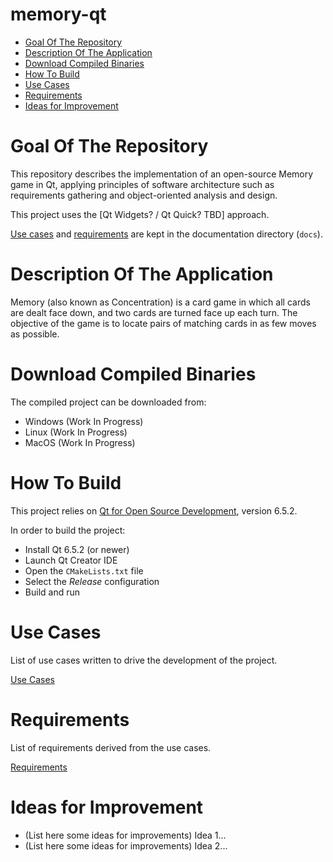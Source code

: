 <!-- omit in toc -->
# memory-qt

- [Goal Of The Repository](#goal-of-the-repository)
- [Description Of The Application](#description-of-the-application)
- [Download Compiled Binaries](#download-compiled-binaries)
- [How To Build](#how-to-build)
- [Use Cases](#use-cases)
- [Requirements](#requirements)
- [Ideas for Improvement](#ideas-for-improvement)


# Goal Of The Repository

This repository describes the implementation of an open-source Memory game in Qt, applying principles of software architecture such as requirements gathering and object-oriented analysis and design.

This project uses the [Qt Widgets? / Qt Quick? TBD] approach.

[Use cases](#use-cases) and [requirements](#requirements) are kept in the documentation directory (`docs`).

# Description Of The Application

Memory (also known as Concentration) is a card game in which all cards are dealt face down, and two cards are turned face up each turn. The objective of the game is to locate pairs of matching cards in as few moves as possible.

# Download Compiled Binaries

The compiled project can be downloaded from:
- Windows (Work In Progress)
- Linux (Work In Progress)
- MacOS (Work In Progress)


# How To Build

This project relies on [Qt for Open Source Development](https://www.qt.io/download-open-source), version 6.5.2.

In order to build the project:

- Install Qt 6.5.2 (or newer)
- Launch Qt Creator IDE
- Open the `CMakeLists.txt` file
- Select the *Release* configuration
- Build and run


# Use Cases

List of use cases written to drive the development of the project.

[Use Cases](./docs/use_cases.md)


# Requirements

List of requirements derived from the use cases.

[Requirements](./docs/requirements.md)


# Ideas for Improvement

- (List here some ideas for improvements) Idea 1...
- (List here some ideas for improvements) Idea 2...